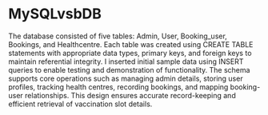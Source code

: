 # MySQLvsbDB
The database consisted of five tables: Admin, User, Booking_user, Bookings, and Healthcentre. Each table was created using CREATE TABLE statements with appropriate data types, primary keys, and foreign keys to maintain referential integrity. I inserted initial sample data using INSERT queries to enable testing and demonstration of functionality. The schema supports core operations such as managing admin details, storing user profiles, tracking health centres, recording bookings, and mapping booking-user relationships. This design ensures accurate record-keeping and efficient retrieval of vaccination slot details.
